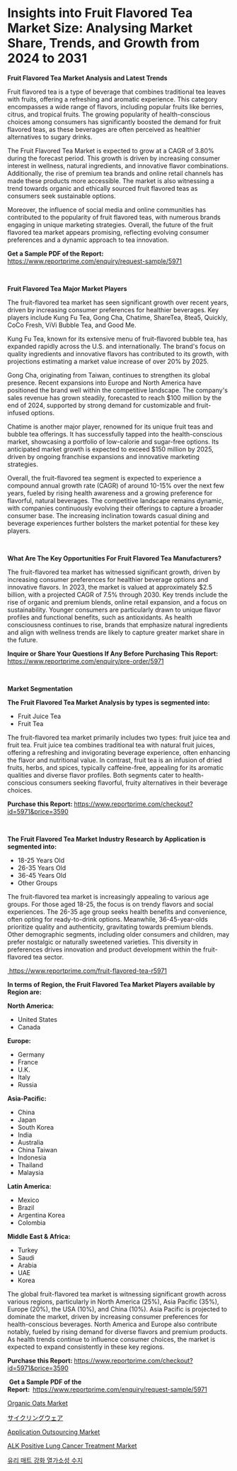 <p><h1>Insights into Fruit Flavored Tea Market Size: Analysing Market Share, Trends, and Growth from 2024 to 2031</h1></p><p><strong>Fruit Flavored Tea Market Analysis and Latest Trends</strong></p>
<p><p>Fruit flavored tea is a type of beverage that combines traditional tea leaves with fruits, offering a refreshing and aromatic experience. This category encompasses a wide range of flavors, including popular fruits like berries, citrus, and tropical fruits. The growing popularity of health-conscious choices among consumers has significantly boosted the demand for fruit flavored teas, as these beverages are often perceived as healthier alternatives to sugary drinks.</p><p>The Fruit Flavored Tea Market is expected to grow at a CAGR of 3.80% during the forecast period. This growth is driven by increasing consumer interest in wellness, natural ingredients, and innovative flavor combinations. Additionally, the rise of premium tea brands and online retail channels has made these products more accessible. The market is also witnessing a trend towards organic and ethically sourced fruit flavored teas as consumers seek sustainable options. </p><p>Moreover, the influence of social media and online communities has contributed to the popularity of fruit flavored teas, with numerous brands engaging in unique marketing strategies. Overall, the future of the fruit flavored tea market appears promising, reflecting evolving consumer preferences and a dynamic approach to tea innovation.</p></p>
<p><strong>Get a Sample PDF of the Report:&nbsp;</strong> <a href="https://www.reportprime.com/enquiry/request-sample/5971">https://www.reportprime.com/enquiry/request-sample/5971</a></p>
<p>&nbsp;</p>
<p><strong>Fruit Flavored Tea Major Market Players</strong></p>
<p><p>The fruit-flavored tea market has seen significant growth over recent years, driven by increasing consumer preferences for healthier beverages. Key players include Kung Fu Tea, Gong Cha, Chatime, ShareTea, 8tea5, Quickly, CoCo Fresh, ViVi Bubble Tea, and Good Me. </p><p>Kung Fu Tea, known for its extensive menu of fruit-flavored bubble tea, has expanded rapidly across the U.S. and internationally. The brand's focus on quality ingredients and innovative flavors has contributed to its growth, with projections estimating a market value increase of over 20% by 2025. </p><p>Gong Cha, originating from Taiwan, continues to strengthen its global presence. Recent expansions into Europe and North America have positioned the brand well within the competitive landscape. The company's sales revenue has grown steadily, forecasted to reach $100 million by the end of 2024, supported by strong demand for customizable and fruit-infused options. </p><p>Chatime is another major player, renowned for its unique fruit teas and bubble tea offerings. It has successfully tapped into the health-conscious market, showcasing a portfolio of low-calorie and sugar-free options. Its anticipated market growth is expected to exceed $150 million by 2025, driven by ongoing franchise expansions and innovative marketing strategies.</p><p>Overall, the fruit-flavored tea segment is expected to experience a compound annual growth rate (CAGR) of around 10-15% over the next few years, fueled by rising health awareness and a growing preference for flavorful, natural beverages. The competitive landscape remains dynamic, with companies continuously evolving their offerings to capture a broader consumer base. The increasing inclination towards casual dining and beverage experiences further bolsters the market potential for these key players.</p></p>
<p>&nbsp;</p>
<p><strong>What Are The Key Opportunities For Fruit Flavored Tea Manufacturers?</strong></p>
<p><p>The fruit-flavored tea market has witnessed significant growth, driven by increasing consumer preferences for healthier beverage options and innovative flavors. In 2023, the market is valued at approximately $2.5 billion, with a projected CAGR of 7.5% through 2030. Key trends include the rise of organic and premium blends, online retail expansion, and a focus on sustainability. Younger consumers are particularly drawn to unique flavor profiles and functional benefits, such as antioxidants. As health consciousness continues to rise, brands that emphasize natural ingredients and align with wellness trends are likely to capture greater market share in the future.</p></p>
<p><strong>Inquire or Share Your Questions If Any Before Purchasing This Report:</strong> <a href="https://www.reportprime.com/enquiry/pre-order/5971">https://www.reportprime.com/enquiry/pre-order/5971</a></p>
<p>&nbsp;</p>
<p><strong>Market Segmentation</strong></p>
<p><strong>The Fruit Flavored Tea Market Analysis by types is segmented into:</strong></p>
<p><ul><li>Fruit Juice Tea</li><li>Fruit Tea</li></ul></p>
<p><p>The fruit-flavored tea market primarily includes two types: fruit juice tea and fruit tea. Fruit juice tea combines traditional tea with natural fruit juices, offering a refreshing and invigorating beverage experience, often enhancing the flavor and nutritional value. In contrast, fruit tea is an infusion of dried fruits, herbs, and spices, typically caffeine-free, appealing for its aromatic qualities and diverse flavor profiles. Both segments cater to health-conscious consumers seeking flavorful, fruity alternatives in their beverage choices.</p></p>
<p><strong>Purchase this Report:&nbsp;</strong><a href="https://www.reportprime.com/checkout?id=5971&price=3590">https://www.reportprime.com/checkout?id=5971&price=3590</a></p>
<p>&nbsp;</p>
<p><strong>The Fruit Flavored Tea Market Industry Research by Application is segmented into:</strong></p>
<p><ul><li>18-25 Years Old</li><li>26-35 Years Old</li><li>36-45 Years Old</li><li>Other Groups</li></ul></p>
<p><p>The fruit-flavored tea market is increasingly appealing to various age groups. For those aged 18-25, the focus is on trendy flavors and social experiences. The 26-35 age group seeks health benefits and convenience, often opting for ready-to-drink options. Meanwhile, 36-45-year-olds prioritize quality and authenticity, gravitating towards premium blends. Other demographic segments, including older consumers and children, may prefer nostalgic or naturally sweetened varieties. This diversity in preferences drives innovation and product development within the fruit-flavored tea sector.</p></p>
<p><a href="https://www.reportprime.com/fruit-flavored-tea-r5971">&nbsp;https://www.reportprime.com/fruit-flavored-tea-r5971</a></p>
<p><strong>In terms of Region, the Fruit Flavored Tea Market Players available by Region are:</strong></p>
<p>
    <p> <strong> North America: </strong>
        <ul>
            <li>United States</li>
            <li>Canada</li>
        </ul>
        </p> 
    <p> <strong> Europe: </strong>
        <ul>
            <li>Germany</li>
            <li>France</li>
            <li>U.K.</li>
            <li>Italy</li>
            <li>Russia</li>
        </ul>
        </p> 
    <p> <strong> Asia-Pacific: </strong>
        <ul>
            <li>China</li>
            <li>Japan</li>
            <li>South Korea</li>
            <li>India</li>
            <li>Australia</li>
            <li>China Taiwan</li>
            <li>Indonesia</li>
            <li>Thailand</li>
            <li>Malaysia</li>
        </ul>
        </p> 
    <p> <strong> Latin America: </strong>
        <ul>
            <li>Mexico</li>
            <li>Brazil</li>
            <li>Argentina Korea</li>
            <li>Colombia</li>
        </ul>
        </p> 
    <p> <strong> Middle East & Africa: </strong>
        <ul>
            <li>Turkey</li>
            <li>Saudi</li>
            <li>Arabia</li>
            <li>UAE</li>
            <li>Korea</li>
        </ul>
    </p>
    </p>
<p><p>The global fruit-flavored tea market is witnessing significant growth across various regions, particularly in North America (25%), Asia Pacific (35%), Europe (20%), the USA (10%), and China (10%). Asia Pacific is projected to dominate the market, driven by increasing consumer preferences for health-conscious beverages. North America and Europe also contribute notably, fueled by rising demand for diverse flavors and premium products. As health trends continue to influence consumer choices, the market is expected to expand consistently in these key regions.</p></p>
<p><strong>Purchase this Report: </strong><a href="https://www.reportprime.com/checkout?id=5971&price=3590">https://www.reportprime.com/checkout?id=5971&price=3590</a></p>
<p>&nbsp;<strong>Get a Sample PDF of the Report:&nbsp;&nbsp;</strong><a href="https://www.reportprime.com/enquiry/request-sample/5971">https://www.reportprime.com/enquiry/request-sample/5971</a></p>
<p><strong></strong></p>
<p><p><a href="https://github.com/RuthLucas64/Market-Research-Report-List-1/blob/main/organic-oats-market.md">Organic Oats Market</a></p><p><a href="https://medium.com/@marlanamarvn/%E3%82%B0%E3%83%AD%E3%83%BC%E3%83%90%E3%83%AB%E8%87%AA%E8%BB%A2%E8%BB%8A%E7%9D%80%E7%94%A8%E6%A5%AD%E7%95%8C-%E7%A8%AE%E9%A1%9E-%E3%82%A2%E3%83%97%E3%83%AA%E3%82%B1%E3%83%BC%E3%82%B7%E3%83%A7%E3%83%B3-%E3%83%9E%E3%83%BC%E3%82%B1%E3%83%83%E3%83%88%E3%83%97%E3%83%AC%E3%83%BC%E3%83%A4%E3%83%BC-%E5%9C%B0%E5%9F%9F%E5%88%A5%E6%88%90%E9%95%B7%E5%88%86%E6%9E%90-%E3%81%8A%E3%82%88%E3%81%B3%E5%B0%86%E6%9D%A5%E3%82%B7%E3%83%8A%E3%83%AA%E3%82%AA-2024%E5%B9%B4-2031%E5%B9%B4-a92b02a2668b">サイクリングウェア</a></p><p><a href="https://medium.com/@eloisadavis1985/global-application-outsourcing-market-size-is-expected-to-experience-a-cagr-of-10-3-34a20f4f3aa2">Application Outsourcing Market</a></p><p><a href="https://medium.com/@eloisadavis1985/alk-positive-lung-cancer-treatment-market-global-market-trends-and-market-forecast-2024-2031-7cf4abcc3282">ALK Positive Lung Cancer Treatment Market</a></p><p><a href="https://medium.com/@samiahussain82/%EA%B8%80%EB%A1%9C%EB%B2%8C-%EC%9C%A0%EB%A6%AC-%EB%A7%A4%ED%8A%B8-%EA%B0%95%ED%99%94-%EC%97%B4%EA%B0%80%EC%86%8C%EC%84%B1-%EC%88%98%EC%A7%80-%EC%8B%9C%EC%9E%A5-%EC%A0%90%EC%9C%A0%EC%9C%A8-%EC%84%B1%EC%9E%A5-%EA%B8%B0%ED%9A%8C-%EB%B0%8F-%EC%8B%9C%EC%9E%A5-%EA%B7%9C%EB%AA%A8%EA%B0%80-2024%EB%85%84%EB%B6%80%ED%84%B0-2031%EB%85%84%EA%B9%8C%EC%A7%80-8-2-%EC%9D%98-%EC%97%B0%ED%8F%89%EA%B7%A0-%EC%84%B1%EC%9E%A5%EB%A5%A0-cagr-%EB%A1%9C-%EC%84%B1%EC%9E%A5%ED%95%98%EA%B3%A0-%EC%9E%88%EC%8A%B5%EB%8B%88%EB%8B%A4-c958e95a28a0">유리 매트 강화 열가소성 수지</a></p></p>
